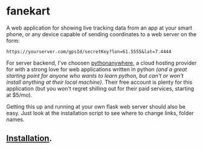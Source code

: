 # fanekart
A web application for showing live tracking data from an app at your smart phone, or any device capable of sending coordinates to a web server on the form: 
```
https://yourserver.com/gpsId/secretKey?lon=61.5555&lat=7.4444 
```

For server backend, I've choosen [pythonanywhere](https://www.pythonanywhere.com), a cloud hosting provider for with a strong love for web applications written in python *(and a great starting point for anyone who wants to learn python, but can't or won't install anything at their local machine)*. Their free account is plenty for this application (but you won't regret shilling out for their paid services, starting at $5/mo). 

Getting this up and running at your own flask web server should also be easy. Just look at the installation script to see where to change links, folder names. 

## [Installation](https://github.com/LtGlahn/fanekart/blob/master/install.md). 
